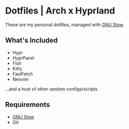 # Dotfiles | Arch x Hyprland 

These are my personal dotfiles, managed with [GNU Stow](https://www.gnu.org/software/stow/).

## What's Included

- Hypr 
- HyprPanel
- Fish 
- Kitty
- FastFetch
- Neovim

...and a host of other random configs/scripts. 

## Requirements

- [GNU Stow](https://www.gnu.org/software/stow/)
- Git
